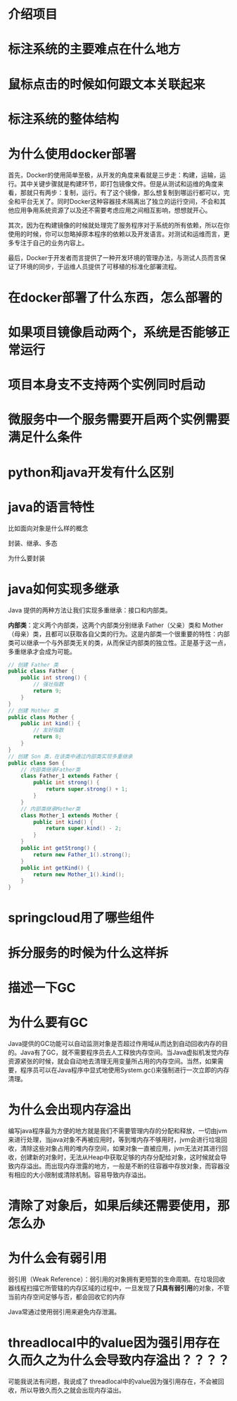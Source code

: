 # 介绍项目

# 标注系统的主要难点在什么地方

# 鼠标点击的时候如何跟文本关联起来

# 标注系统的整体结构

# 为什么使用docker部署

首先，Docker的使用简单至极，从开发的角度来看就是三步走：构建，运输，运行。其中关键步骤就是构建环节，即打包镜像文件。但是从测试和运维的角度来看，那就只有两步：复制，运行。有了这个镜像，那么想复制到哪运行都可以，完全和平台无关了。同时Docker这种容器技术隔离出了独立的运行空间，不会和其他应用争用系统资源了以及还不需要考虑应用之间相互影响，想想就开心。

其次，因为在构建镜像的时候就处理完了服务程序对于系统的所有依赖，所以在你使用的时候，你可以忽略掉原本程序的依赖以及开发语言。对测试和运维而言，更多专注于自己的业务内容上。

最后，Docker于开发者而言提供了一种开发环境的管理办法，与测试人员而言保证了环境的同步，于运维人员提供了可移植的标准化部署流程。

# 在docker部署了什么东西，怎么部署的

# 如果项目镜像启动两个，系统是否能够正常运行

# 项目本身支不支持两个实例同时启动

# 微服务中一个服务需要开启两个实例需要满足什么条件

# python和java开发有什么区别

# java的语言特性

比如面向对象是什么样的概念

封装、继承、多态

为什么要封装

# java如何实现多继承

Java 提供的两种方法让我们实现多重继承：接口和内部类。

**内部类**：定义两个内部类，这两个内部类分别继承 Father（父亲）类和 Mother（母亲）类，且都可以获取各自父类的行为。这是内部类一个很重要的特性：内部类可以继承一个与外部类无关的类，从而保证内部类的独立性。正是基于这一点，多重继承才会成为可能。

```java
// 创建 Father 类
public class Father {
    public int strong() {   
        // 强壮指数
        return 9;
    }
}
// 创建 Mother 类
public class Mother {
    public int kind() {    
        // 友好指数
        return 8;
    }
}
// 创建 Son 类，在该类中通过内部类实现多重继承
public class Son {
    // 内部类继承Father类
    class Father_1 extends Father {
        public int strong() {
            return super.strong() + 1;
        }
    }
    // 内部类继承Mother类
    class Mother_1 extends Mother {
        public int kind() {
            return super.kind() - 2;
        }
    }
    public int getStrong() {
        return new Father_1().strong();
    }
    public int getKind() {
        return new Mother_1().kind();
    }
}
```



# springcloud用了哪些组件

# 拆分服务的时候为什么这样拆

# 描述一下GC

# 为什么要有GC

Java提供的GC功能可以自动监测对象是否超过作用域从而达到自动回收内存的目的。Java有了GC，就不需要程序员去人工释放内存空间。当Java虚拟机发觉内存资源紧张的时候，就会自动地去清理无用变量所占用的内存空间。当然，如果需要，程序员可以在Java程序中显式地使用System.gc()来强制进行一次立即的内存清理。

# 为什么会出现内存溢出

编写java程序最为方便的地方就是我们不需要管理内存的分配和释放，一切由jvm来进行处理，当java对象不再被应用时，等到堆内存不够用时，jvm会进行垃圾回收，清除这些对象占用的堆内存空间，如果对象一直被应用，jvm无法对其进行回收，创建新的对象时，无法从Heap中获取足够的内存分配给对象，这时候就会导致内存溢出。而出现内存泄露的地方，一般是不断的往容器中存放对象，而容器没有相应的大小限制或清除机制。容易导致内存溢出。

# 清除了对象后，如果后续还需要使用，那怎么办

# 为什么会有弱引用

弱引用（Weak Reference）：弱引用的对象拥有更短暂的生命周期。在垃圾回收器线程扫描它所管辖的内存区域的过程中，一旦发现了**只具有弱引用**的对象，不管当前内存空间足够与否，都会回收它的内存

Java常通过使用弱引用来避免内存泄漏。

# threadlocal中的value因为强引用存在久而久之为什么会导致内存溢出？？？？

可能我说法有问题，我说成了 threadlocal中的value因为强引用存在，不会被回收，所以导致久而久之就会出现内存溢出。




